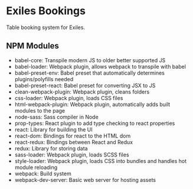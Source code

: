 # Exiles Bookings

Table booking system for Exiles.

## NPM Modules

* babel-core: Transpile modern JS to older better supported JS
* babel-loader: Webpack plugin, allows webpack to transpile with babel
* babel-preset-env: Babel preset that automatically determines plugins/polyfills needed
* babel-preset-react: Babel preset for converting JSX to JS
* clean-webpack-plugin: Webpack plugin, cleans folders
* css-loader: Webpack plugin, loads CSS files
* html-webpack-plugin: Webpack plugin, automatically adds built modules to the page
* node-sass: Sass compiler in Node
* prop-types: React plugin to add type checking to react properties
* react: Library for building the UI
* react-dom: Bindings for react to the HTML dom
* react-redux: Bindings between React and Redux
* redux: Library for storing data
* sass-loader: Webpack plugin, loads SCSS files
* style-loader: Webpack plugin, loads CSS into bundles and handles hot module reloading
* webpack: Build system
* webpack-dev-server: Basic web server for hosting assets

